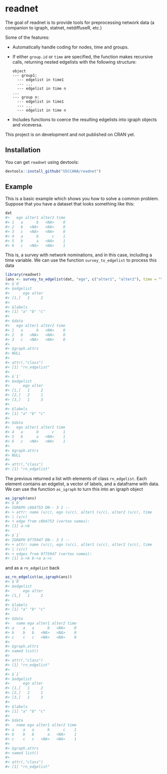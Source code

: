 readnet
================

<!-- README.md is generated from README.Rmd. Please edit that file -->
The goal of readnet is to provide tools for preprocessing network data (a companion to igraph, statnet, netdiffuseR, etc.)

Some of the features:

-   Automatically handle coding for nodes, time and groups.

-   If either `group.id` or `time` are specified, the function makes recursive calls, returning nested edgelists with the following structure:

        object
        --- group1:
          --- edgelist in time1
          --- ...
          --- edgelist in time n
        ...
        --- group n:
          --- edgelist in time1
          --- ...
          --- edgelist in time n

-   Includes functions to coerce the resulting edgelists into igraph objects and viceversa.

This project is on development and not published on CRAN yet.

Installation
------------

You can get `readnet` using devtools:

``` r
devtools::install_github("USCCANA/readnet")
```

Example
-------

This is a basic example which shows you how to solve a common problem. Suppose that you have a dataset that looks something like this:

``` r
dat
#>   ego alter1 alter2 time
#> 1   a      b   <NA>    0
#> 2   b   <NA>   <NA>    0
#> 3   c   <NA>   <NA>    0
#> 4   a      b      c    1
#> 5   b      a   <NA>    1
#> 6   c   <NA>   <NA>    1
```

This is, a survey with network nominations, and in this case, including a time variable. We can use the function `survey_to_edgelist` to process this data

``` r
library(readnet)
(ans <- survey_to_edgelist(dat, "ego", c("alter1", "alter2"), time = "time"))
#> $`0`
#> $edgelist
#>      ego alter
#> [1,]   1     2
#> 
#> $labels
#> [1] "a" "b" "c"
#> 
#> $data
#>   ego alter1 alter2 time
#> 1   a      b   <NA>    0
#> 2   b   <NA>   <NA>    0
#> 3   c   <NA>   <NA>    0
#> 
#> $graph.attrs
#> NULL
#> 
#> attr(,"class")
#> [1] "rn_edgelist"
#> 
#> $`1`
#> $edgelist
#>      ego alter
#> [1,]   1     2
#> [2,]   2     1
#> [3,]   1     3
#> 
#> $labels
#> [1] "a" "b" "c"
#> 
#> $data
#>   ego alter1 alter2 time
#> 4   a      b      c    1
#> 5   b      a   <NA>    1
#> 6   c   <NA>   <NA>    1
#> 
#> $graph.attrs
#> NULL
#> 
#> attr(,"class")
#> [1] "rn_edgelist"
```

The previous returned a list with elements of class `rn_edgelist`. Each element contains an edgelist, a vector of labels, and a dataframe with data. We can use the function `as_igraph` to turn this into an igraph object

``` r
as_igraph(ans)
#> $`0`
#> IGRAPH c8b4753 DN-- 3 1 -- 
#> + attr: name (v/c), ego (v/c), alter1 (v/c), alter2 (v/c), time
#> | (v/c)
#> + edge from c8b4753 (vertex names):
#> [1] a->b
#> 
#> $`1`
#> IGRAPH 9775947 DN-- 3 3 -- 
#> + attr: name (v/c), ego (v/c), alter1 (v/c), alter2 (v/c), time
#> | (v/c)
#> + edges from 9775947 (vertex names):
#> [1] a->b b->a a->c
```

and as a `rn_edgelist` back

``` r
as_rn_edgelist(as_igraph(ans))
#> $`0`
#> $edgelist
#>      ego alter
#> [1,]   1     2
#> 
#> $labels
#> [1] "a" "b" "c"
#> 
#> $data
#>   name ego alter1 alter2 time
#> a    a   a      b   <NA>    0
#> b    b   b   <NA>   <NA>    0
#> c    c   c   <NA>   <NA>    0
#> 
#> $graph.attrs
#> named list()
#> 
#> attr(,"class")
#> [1] "rn_edgelist"
#> 
#> $`1`
#> $edgelist
#>      ego alter
#> [1,]   1     2
#> [2,]   2     1
#> [3,]   1     3
#> 
#> $labels
#> [1] "a" "b" "c"
#> 
#> $data
#>   name ego alter1 alter2 time
#> a    a   a      b      c    1
#> b    b   b      a   <NA>    1
#> c    c   c   <NA>   <NA>    1
#> 
#> $graph.attrs
#> named list()
#> 
#> attr(,"class")
#> [1] "rn_edgelist"
```
